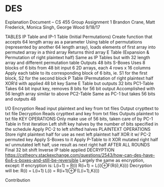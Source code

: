 # DES

Explanation Document – CS 455 Group Assignment 1
Brandon Crane, Matt Frederick, Monica Singh, George Wood
9/18/17

TABLES
  IP Table and IP-1 Table (Initial Permutations)
    Create function that accepts 64 length array as a parameter
    Using table of permutations (represented by another 64 length array), loads elements of first array into permuted array         in a third array
    Returns third array
  E Table (Expansion & Permutation of right plaintext half)
    Same as IP Tables but with 32 length array and different permutation table
    Outputs 48 bits
  S-Boxes
    Uses 8 blocks of 6 bits from 48 bit input
    6 2D arrays, each 4 rows x 16 columns
    Apply each table to its corresponding block of 6 bits, ie. S1 for the first block, S2 for the second block
  P Table (Permutation of right plaintext half XOR’d with applied 48 bit key
    Same E Table but outputs 32 bits
  PC1-Table
    Takes 64 bit input key, removes 8 bits for 56 bit output
    Accomplished with 56 length array similar to above
  PC2-Table
    Same as PC-1 but takes 56 bits and outputs 48

I/O
  Encryption
    Read input plaintext and key from txt files
    Output crypttext to txt file
  Decryption
    Reads crypttext and key from txt files
    Outputs plaintext to txt file
KEY OPERATIONS
  Only make use of 56 bits, taken care of by PC-1 Table in first iteration
  Left shift key halves by the number of bits specified in the schedule
  Apply PC-2 to left shifted halves
PLAINTEXT OPERATIONS
  Store right plaintext half for use as next left plaintext half
  XOR it w/ PC-2 permuted key
  Apply S-Boxes to it
  Apply P-Table to it
  XOR mutated right half w/ unmutated left half, use result as next right half
AFTER ALL ROUNDS
  Final 32 bit shift
  Inverse IP table applied
DECRYPTION
  https://cstheory.stackexchange.com/questions/2543/how-can-des-have-6x4-s-boxes-and-still-be-reversible
  Largely the same as encryption, except:
    If encryption is:
      L(i+1) = R(i)
      R(i+1) = L(i)⊕F(R(i),K(i))
    Decryption will be:
      R(i) = L(i+1)
      L(i) = R(i+1)⊕F(L(i+1),K(i))


Contribution
